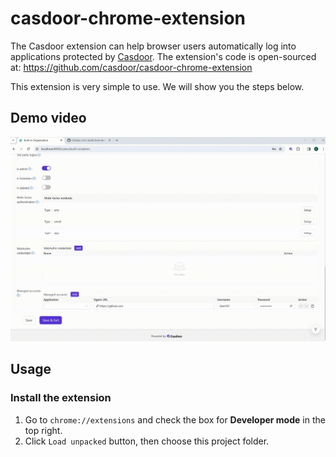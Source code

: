 # casdoor-chrome-extension

The Casdoor extension can help browser users automatically log into applications protected by [Casdoor](https://casdoor.org). The extension's code is open-sourced at: https://github.com/casdoor/casdoor-chrome-extension

This extension is very simple to use. We will show you the steps below.

## Demo video

![AutoLogin](./img/demo.gif)

## Usage

### Install the extension

1. Go to `chrome://extensions` and check the box for **Developer mode** in the top right.
2. Click `Load unpacked` button, then choose this project folder.
